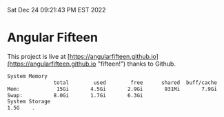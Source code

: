 Sat Dec 24 09:21:43 PM EST 2022

# Angular Fifteen


This project is live at [https://angularfifteen.github.io](https://angularfifteen.github.io "fifteen!") thanks to Github.

```bash
System Memory
               total        used        free      shared  buff/cache   available
Mem:            15Gi       4.5Gi       2.9Gi       931Mi       7.9Gi       9.5Gi
Swap:          8.0Gi       1.7Gi       6.3Gi
System Storage
1.5G	.
